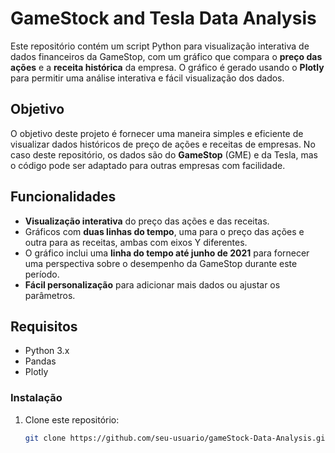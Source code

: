 # GameStock and Tesla Data Analysis

Este repositório contém um script Python para visualização interativa de dados financeiros da GameStop, com um gráfico que compara o **preço das ações** e a **receita histórica** da empresa. O gráfico é gerado usando o **Plotly** para permitir uma análise interativa e fácil visualização dos dados.

## Objetivo

O objetivo deste projeto é fornecer uma maneira simples e eficiente de visualizar dados históricos de preço de ações e receitas de empresas. No caso deste repositório, os dados são do **GameStop** (GME) e da Tesla, mas o código pode ser adaptado para outras empresas com facilidade.

## Funcionalidades

- **Visualização interativa** do preço das ações e das receitas.
- Gráficos com **duas linhas do tempo**, uma para o preço das ações e outra para as receitas, ambas com eixos Y diferentes.
- O gráfico inclui uma **linha do tempo até junho de 2021** para fornecer uma perspectiva sobre o desempenho da GameStop durante este período.
- **Fácil personalização** para adicionar mais dados ou ajustar os parâmetros.

## Requisitos

- Python 3.x
- Pandas
- Plotly

### Instalação

1. Clone este repositório:
   ```bash
   git clone https://github.com/seu-usuario/gameStock-Data-Analysis.git
